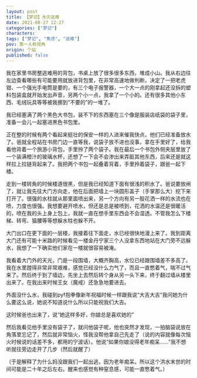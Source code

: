 ```yaml
---
layout: post
title: 【梦记】水灾逃难
date: 2021-08-27 12:27
categories: ["梦记"]
characters: 
tags: ["梦记", "焦虑", "逃难"]
pov: 第一人称视角
origin: 个站
published: false
---
```


我在家里书房整逃难用的背包，书桌上放了很多很多东西，堆成小山。我从右边往左边查看哪些有可能要用就放进背包里，在非常高速地做判断，决定了一把老虎钳、一个强光手电筒是要的，有三个电子报警器，一个大一点的刚拿起还没拆的塑料包装盒就开始发出声音，另两个小一点，我拿了一个小的。还有很多其他小东西、毛绒玩具等等被我挪到“不要的”的一堆了。

我已经塞满了两个黑色大书包，装不下的东西塞在三个像是服装店纸袋的袋子里，准备一会儿一起塞进黑色书包里。

正在整的时候有两个看起来挺壮的保安一样的人进来催我快点，他们已经准备放水了。爸就全程站在书房门边一直等我，说袋子放不进也没事，拿在手里好了，给我看他背着一个旅游小背包，手里拎了两个袋子。我在最后一个书包外侧夹层里放了一个装满橙汁的玻璃水杯，还想了一下会不会渗出来弄脏其他东西，后来还是就这样拉上拉链背起来了。我把两个书包一起叠着背着，手里拎着袋子，跟爸一起下楼。

走到一楼转角的时候楼道很黑，但是我已经知道下面有很浅的积水了。爸说要放闸了，就让我先往大门方向走，他在后面把墙上一块圆形盖子（手掌那么大）挖下来打开了。很强的水柱就从那里面喷出来，另一个方向有另一股花洒一样的水流也在喷，力度也很强。我想要避开喷水，但还是总是被喷到，花洒的水温还是很暖活的，喷在我的头上身上包上，我就一直在想手里东西会不会湿透。不管我怎么下楼梯、转弯、猫腰等等想躲水柱也躲不开。

大门出口在更下面的一层楼，我接着往下面走，水已经很快地漫上来了。我到距离大门还有可能十米路的时候看见一楼金丹宁家三个人没拿东西地站在大门旁不远躲水，我想了一下确实他们家在一楼就很容易被淹。

我看着大门外的天光，门是一段围墙，大概齐胸高，水位已经跟围墙差不多高了。我在水里蹚得非常非常艰难，感觉已经没什么力气了，而且一直憋着气，喘不过气来了。然后终于到了墙边，先坐上去然后转个身从另一头下来，终于翻过墙从楼里出来了。在我出来时候王女（魔戒）还急急地要进去。

外面没什么水，我碰到pyf抱拳像新年祝福时候一样跟我说“大吉大吉”我问她为什么要这么说，她说不知道说什么所以只能祝我们大吉。

这时候爸也出来了，说“她这样多好，你娘总是喜欢她的”

然后我看见他手里没有袋子了，就问他袋子呢，他也突然才发现，一拍脑袋说放在角落里忘记了，然后就非常恼火，怪我没帮他拿自己先走了（说的内容就像每次恼火时候说的话差不多，都用的宁波话）。他说“如果你娘没得老年痴呆……”我不想听就往旁边走开了几步（然后就醒了）

（于是解释了为什么妈没跟我们一起出逃，因为老年痴呆。所以这个洪水末世的时间可能是二十年之后左右。醒来也感觉有种窒息感，可能一直憋着气。）

